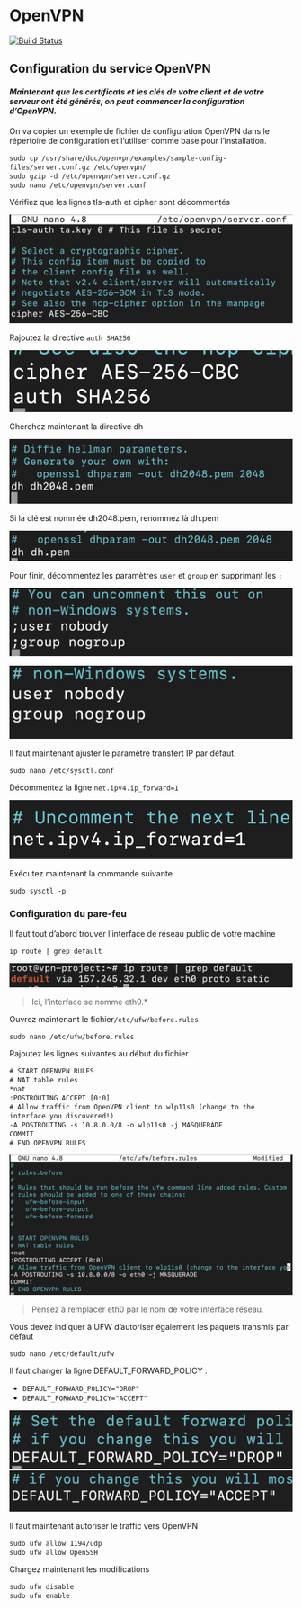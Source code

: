 # OpenVPN

[![Build Status](https://travis-ci.org/joemccann/dillinger.svg?branch=master)](https://travis-ci.org/joemccann/dillinger)

## Configuration du service OpenVPN

#### _Maintenant que les certificats et les clés de votre client et de votre serveur ont été générés, on peut commencer la configuration d’OpenVPN._

On va copier un exemple de fichier de configuration OpenVPN dans le répertoire de configuration et l’utiliser comme base pour l’installation.

````shell
sudo cp /usr/share/doc/openvpn/examples/sample-config-files/server.conf.gz /etc/openvpn/
sudo gzip -d /etc/openvpn/server.conf.gz
sudo nano /etc/openvpn/server.conf
````
Vérifiez que les lignes tls-auth et cipher sont décommentés

![Uncomment](Uncomment.png)

Rajoutez la directive ``auth SHA256``

![SHA](authSHA256.png)

Cherchez maintenant la directive dh

![Directive DH](directivedh.png)

Si la clé est nommée dh2048.pem, renommez là dh.pem

![dh.pem](dhpem.png)

Pour finir, décommentez les paramètres ``user`` et ``group`` en supprimant les ``;``

![user group uncomment](usergroupuncomment.png)

![user group uncomment after](usergroupuncommentafter.png)

Il faut maintenant ajuster le paramètre transfert IP par défaut.

````shell
sudo nano /etc/sysctl.conf
````
Décommentez la ligne ``net.ipv4.ip_forward=1``

![uncomment ipv4](uncommentipv4.png)

Exécutez maintenant la commande suivante

````shell
sudo sysctl -p
````

### Configuration du pare-feu

Il faut tout d’abord trouver l’interface de réseau public de votre machine

````shell
ip route | grep default
````
![find](find.png)

>Ici, l’interface se nomme eth0.*

Ouvrez maintenant le fichier``/etc/ufw/before.rules``

````shell
sudo nano /etc/ufw/before.rules
````

Rajoutez les lignes suivantes au début du fichier

````shell
# START OPENVPN RULES
# NAT table rules
*nat
:POSTROUTING ACCEPT [0:0]
# Allow traffic from OpenVPN client to wlp11s0 (change to the interface you discovered!)
-A POSTROUTING -s 10.8.0.0/8 -o wlp11s0 -j MASQUERADE
COMMIT
# END OPENVPN RULES
````

![add](addlign.png)

>Pensez à remplacer eth0 par le nom de votre interface réseau.

Vous devez indiquer à UFW d’autoriser également les paquets transmis par défaut

````shell
sudo nano /etc/default/ufw
````

Il faut changer la ligne DEFAULT_FORWARD_POLICY :
- ``DEFAULT_FORWARD_POLICY="DROP"``
- ``DEFAULT_FORWARD_POLICY="ACCEPT"``

![drop](drop.png)
![accept](accept.png)

Il faut maintenant autoriser le traffic vers OpenVPN

````shell
sudo ufw allow 1194/udp
sudo ufw allow OpenSSH
````

Chargez maintenant les modifications

````shell
sudo ufw disable
sudo ufw enable
````